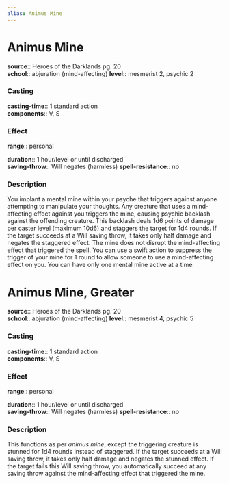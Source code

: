 ```yaml
---
alias: Animus Mine
---
```


# Animus Mine 

**source**:: Heroes of the Darklands pg. 20  
**school**:: abjuration (mind-affecting)
**level**:: mesmerist 2, psychic 2

### Casting 

**casting-time**:: 1 standard action  
**components**:: V, S

### Effect 

**range**:: personal  
  
**duration**:: 1 hour/level or until discharged  
**saving-throw**:: Will negates (harmless)
**spell-resistance**:: no

### Description 

You implant a mental mine within your psyche that triggers against anyone attempting to manipulate your thoughts. Any creature that uses a mind-affecting effect against you triggers the mine, causing psychic backlash against the offending creature. This backlash deals 1d6 points of damage per caster level (maximum 10d6) and staggers the target for 1d4 rounds. If the target succeeds at a Will saving throw, it takes only half damage and negates the staggered effect. The mine does not disrupt the mind-affecting effect that triggered the spell. You can use a swift action to suppress the trigger of your mine for 1 round to allow someone to use a mind-affecting effect on you. You can have only one mental mine active at a time.

# Animus Mine, Greater 

**source**:: Heroes of the Darklands pg. 20  
**school**:: abjuration (mind-affecting)
**level**:: mesmerist 4, psychic 5

### Casting 

**casting-time**:: 1 standard action  
**components**:: V, S

### Effect 

**range**:: personal  
  
**duration**:: 1 hour/level or until discharged  
**saving-throw**:: Will negates (harmless)
**spell-resistance**:: no

### Description 

This functions as per *animus mine*, except the triggering creature is stunned for 1d4 rounds instead of staggered. If the target succeeds at a Will saving throw, it takes only half damage and negates the stunned effect. If the target fails this Will saving throw, you automatically succeed at any saving throw against the mind-affecting effect that triggered the mine.
